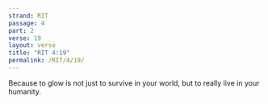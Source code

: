 ```yaml
---
strand: RIT
passage: 4
part: 2
verse: 19
layout: verse
title: "RIT 4:19"
permalink: /RIT/4/19/
---
```

Because to glow is not just to survive in your world, but to really live in your humanity.
